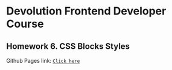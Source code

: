 # **Devolution Frontend Developer Course**

## Homework 6. **CSS Blocks Styles**

Github Pages link: [`Click here`](https://deeckoy.github.io/Devolution-Homework-6/)
